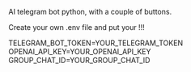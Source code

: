 AI telegram bot python, with a couple of buttons.

Create your own .env file and put your !!!

TELEGRAM_BOT_TOKEN=YOUR_TELEGRAM_TOKEN
OPENAI_API_KEY=YOUR_OPENAI_API_KEY
GROUP_CHAT_ID=YOUR_GROUP_CHAT_ID
